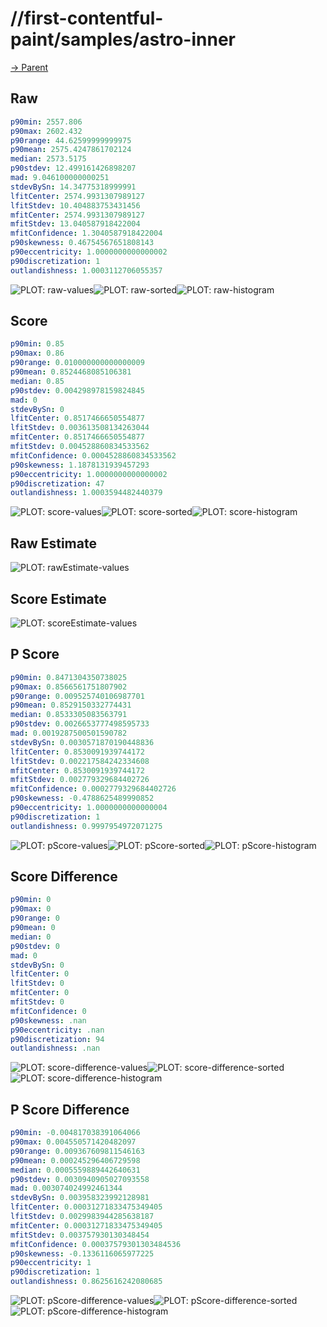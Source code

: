 
# //first-contentful-paint/samples/astro-inner

[→ Parent](../..)


## Raw


```yaml
p90min: 2557.806
p90max: 2602.432
p90range: 44.62599999999975
p90mean: 2575.4247861702124
median: 2573.5175
p90stdev: 12.499161426898207
mad: 9.046100000000251
stdevBySn: 14.34775318999991
lfitCenter: 2574.9931307989127
lfitStdev: 10.404883753431456
mfitCenter: 2574.9931307989127
mfitStdev: 13.040587918422004
mfitConfidence: 1.3040587918422004
p90skewness: 0.46754567651808143
p90eccentricity: 1.0000000000000002
p90discretization: 1
outlandishness: 1.0003112706055357

```

![PLOT: raw-values](./raw/values.svg)![PLOT: raw-sorted](./raw/sorted.svg)![PLOT: raw-histogram](./raw/histogram.svg)
## Score


```yaml
p90min: 0.85
p90max: 0.86
p90range: 0.010000000000000009
p90mean: 0.8524468085106381
median: 0.85
p90stdev: 0.004298978159824845
mad: 0
stdevBySn: 0
lfitCenter: 0.8517466650554877
lfitStdev: 0.003613508134263044
mfitCenter: 0.8517466650554877
mfitStdev: 0.004528860834533562
mfitConfidence: 0.0004528860834533562
p90skewness: 1.1878131939457293
p90eccentricity: 1.0000000000000002
p90discretization: 47
outlandishness: 1.0003594482440379

```

![PLOT: score-values](./score/values.svg)![PLOT: score-sorted](./score/sorted.svg)![PLOT: score-histogram](./score/histogram.svg)
## Raw Estimate

![PLOT: rawEstimate-values](./rawEstimate/values.svg)
## Score Estimate

![PLOT: scoreEstimate-values](./scoreEstimate/values.svg)
## P Score


```yaml
p90min: 0.8471304350738025
p90max: 0.8566561751807902
p90range: 0.009525740106987701
p90mean: 0.8529150332774431
median: 0.8533305083563791
p90stdev: 0.0026653777498595733
mad: 0.0019287500501590782
stdevBySn: 0.0030571870190448836
lfitCenter: 0.8530091939744172
lfitStdev: 0.002217584242334608
mfitCenter: 0.8530091939744172
mfitStdev: 0.002779329684402726
mfitConfidence: 0.0002779329684402726
p90skewness: -0.4788625489990852
p90eccentricity: 1.0000000000000004
p90discretization: 1
outlandishness: 0.9997954972071275

```

![PLOT: pScore-values](./pScore/values.svg)![PLOT: pScore-sorted](./pScore/sorted.svg)![PLOT: pScore-histogram](./pScore/histogram.svg)
## Score Difference


```yaml
p90min: 0
p90max: 0
p90range: 0
p90mean: 0
median: 0
p90stdev: 0
mad: 0
stdevBySn: 0
lfitCenter: 0
lfitStdev: 0
mfitCenter: 0
mfitStdev: 0
mfitConfidence: 0
p90skewness: .nan
p90eccentricity: .nan
p90discretization: 94
outlandishness: .nan

```

![PLOT: score-difference-values](./score-difference/values.svg)![PLOT: score-difference-sorted](./score-difference/sorted.svg)![PLOT: score-difference-histogram](./score-difference/histogram.svg)
## P Score Difference


```yaml
p90min: -0.004817038391064066
p90max: 0.004550571420482097
p90range: 0.009367609811546163
p90mean: 0.000245296406729598
median: 0.0005559889442640631
p90stdev: 0.0030940905027093558
mad: 0.003074024992461344
stdevBySn: 0.003958323992128981
lfitCenter: 0.00031271833475349405
lfitStdev: 0.0029983944285638187
mfitCenter: 0.00031271833475349405
mfitStdev: 0.003757930130348454
mfitConfidence: 0.00037579301303484536
p90skewness: -0.1336116065977225
p90eccentricity: 1
p90discretization: 1
outlandishness: 0.8625616242080685

```

![PLOT: pScore-difference-values](./pScore-difference/values.svg)![PLOT: pScore-difference-sorted](./pScore-difference/sorted.svg)![PLOT: pScore-difference-histogram](./pScore-difference/histogram.svg)